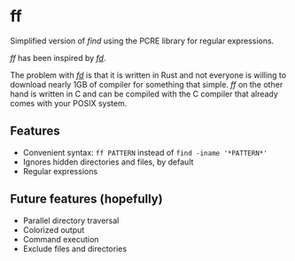 # ff

Simplified version of *find* using the PCRE library for regular expressions.

*ff* has been inspired by [*fd*](https://github.com/sharkdp/fd).

The problem with [*fd*](https://github.com/sharkdp/fd) is that it is
written in Rust and not everyone is willing to download nearly 1GB of
compiler for something that simple.  *ff* on the other hand is written
in C and can be compiled with the C compiler that already comes with
your POSIX system.

## Features

- Convenient syntax: `ff PATTERN` instead of `find -iname '*PATTERN*'`
- Ignores hidden directories and files, by default
- Regular expressions

## Future features (hopefully)

- Parallel directory traversal
- Colorized output
- Command execution
- Exclude files and directories
